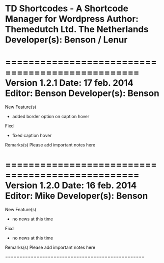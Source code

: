 TD Shortcodes - A Shortcode Manager for Wordpress
Author: Themedutch Ltd. The Netherlands
Developer(s): Benson / Lenur
=================================================
=================================================
Version 1.2.1
Date: 17 feb. 2014
Editor: Benson
Developer(s): Benson
=================================================
New Feature(s)
- added border option on caption hover

Fixd
- fixed caption hover

Remarks(s)
Please add important notes here

=================================================
Version 1.2.0
Date: 16 feb. 2014
Editor: Mike
Developer(s): Benson
=================================================
New Feature(s)
- no news at this time

Fixd
- no news at this time

Remarks(s)
Please add important notes here

=================================================



